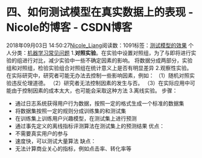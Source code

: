# 四、如何测试模型在真实数据上的表现 - Nicole的博客 - CSDN博客
2018年09月03日 14:50:27[Nicole_Liang](https://me.csdn.net/weixin_39541558)阅读数：1091标签：[测试模型的效果](https://so.csdn.net/so/search/s.do?q=测试模型的效果&t=blog)
个人分类：[机器学习常见问题](https://blog.csdn.net/weixin_39541558/article/category/8056428)
1.**对照实验**。在实验中设置对照组，为了与即将进行实验的组进行对比，减少实验中一些不确定因素的影响。
将数据分成两部分，实验组和对照组，检验实验组合对照组在统计意义上是否有明显差异
2.观察性实验。在实际研究中，研究者可能无办法去控制一些影响因素，例如：
（1）随机对照实验违反伦理道德。
（2）研究者无法控制因素的发生与否。
（3）在实际应用中可能由于控制因素的成本太大，也可能会采取这种方法
3.离线实验。
步骤：
- 通过日志系统获得用户行为数据，按照一定的格式生成一个标准的数据集
- 将数据集按照一定的规则分成训练集的和测试集
- 在训练集上训练用户兴趣模型，在测试集上进行预测
- 通过事先定义的离线指标评测算法在测试集上的预测结果
优点：
- 不需要真实用户的参与
- 速度快，可以测试大量算法
缺点：
- 无法计算商业关心的指标，例如点击率、转化率等

